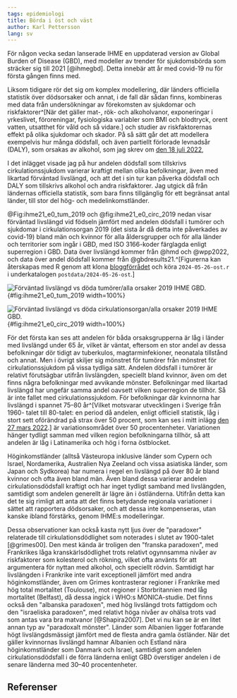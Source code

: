 ```yaml
---
tags: epidemiologi
title: Börda i öst och väst
author: Karl Pettersson
lang: sv
---
```


För någon vecka sedan lanserade IHME en uppdaterad version av Global
Burden of Disease (GBD), med modeller av trender för sjukdomsbörda som
sträcker sig till 2021 [@ihmegbd]. Detta innebär att år med covid-19
nu för första gången finns med.

Liksom tidigare rör det sig om komplex modellering, där länders
officiella statistik över dödsorsaker och annat, i de fall där sådan
finns, kombineras med data från undersökningar av förekomsten av
sjukdomar och riskfaktorer^[När det gäller mat-, rök- och alkoholvanor,
exponeringar i yrkeslivet, föroreningar, fysiologiska variabler som
BMI och blodtryck, orent vatten, utsatthet för våld och så vidare.] och
studier av riskfaktorernas effekt på olika sjukdomar och skador. På
så sätt går det att modellera exempelvis hur många dödsfall, och
även partiellt förlorade levnadsår (DALY), som orsakas av alkohol,
som jag skrev om [den 18 juli 2022](2022-07-18-grov.html),

I det inlägget visade jag på hur andelen dödsfall som tillskrivs
cirkulationssjukdom varierar kraftigt mellan olika befolkningar, även
med likartad förväntad livslängd, och att det i sin tur kan påverka
dödsfall och DALY som tillskrivs alkohol och andra riskfaktorer.
Jag utgick då från ländernas officiella statistik, som bara finns
tillgänglig för ett begränsat antal länder, till stor del hög-
och medelinkomstländer.

@Fig:ihme21_e0_tum_2019 och @fig:ihme21_e0_circ_2019 nedan visar
förväntad livslängd vid födseln jämfört med andelen dödsfall i tumörer
och sjukdomar i cirkulationsorgan 2019 (det sista år då detta inte
påverkades av covid-19) bland män och kvinnor för alla åldersgrupper
och för alla länder och territorier som ingår i GBD, med ISO 3166-koder
färglagda enligt superregion i GBD. Data över livslängd kommer från
@hmd och @wpp2022, och data över andel dödsfall kommer från
@gbdresults21.^[Figurerna kan återskapas med R genom att klona
[bloggförrådet](https://github.com/klpn/static-dust.git) och köra
`2024-05-26-ost.r` i underkatalogen `postdata/2024-05-26-ost`.]

![Förväntad livslängd vs döda tumörer/alla orsaker 2019 IHME GBD.](../images/ihme21_e0_tum_2019.svg){#fig:ihme21_e0_tum_2019 width=100%}

![Förväntad livslängd vs döda cirkulationsorgan/alla orsaker 2019 IHME GBD.](../images/ihme21_e0_circ_2019.svg){#fig:ihme21_e0_circ_2019 width=100%}

För det första kan ses att andelen för båda orsaksgrupperna är låg i
länder med livslängd under 65 år, vilket är väntat, eftersom en stor
andel av dessa befolkningar dör tidigt av tuberkulos,
magtarminfekioner, neonatala tillstånd och annat. Men i övrigt skiljer
sig mönstret för tumörer från mönstret för cirkulationssjukdom på vissa
tydliga sätt. Andelen dödsfall i tumörer är relativt förutsägbar utifrån
livslängden, speciellt bland kvinnor, även om det finns några befolkningar
med avvikande mönster. Befolkningar med likartad livslängd har ungefär
samma andel oavsett vilken superregion de tillhör. Så är inte fallet med
cirkulationssjukdom. För befolkningar där kvinnorna har livslängd i
spannet 75–80 år^[Vilket motsvarar utvecklingen i Sverige från 1960-
talet till 80-talet: en period då andelen, enligt officiell statistik,
låg i stort sett oförändrad på strax över 50 procent, som kan ses i mitt
inlägg [den 27 mars 2022](2022-03-27-transition.html).] är variationsområdet
över 50 procentenheter. Variationen hänger tydligt samman med vilken region
befolkningarna tillhör, så att andelen är låg i Latinamerika och hög i forna
östblocket.

Höginkomstländer (alltså Västeuropa inklusive länder som Cypern och
Israel, Nordamerika, Australien Nya Zeeland och vissa asiatiska
länder, som Japan och Sydkorea) har numera i regel en livslängd på
över 80 år bland kvinnor och ofta även bland män. Även bland dessa
varierar andelen cirkulationsdödsfall kraftigt och har inget tydligt
samband med livslängden, samtidigt som andelen generellt är lägre än i
östländerna. Utifrån detta kan det te sig rimligt att anta att det
finns betydande regionala variationer i sättet att rapportera
dödsorsaker, och att dessa inte kompenseras, utan kanske ibland
förstärks, genom IHME:s modelleringar.

Dessa observationer kan också kasta nytt ljus över de "paradoxer"
relaterade till cirkulationsdödlighet som noterades i slutet av
1900-talet [@grimes00].  Den mest kända är troligen den "franska
paradoxen", med Frankrikes låga kranskärlsdödlighet trots relativt
ogynnsamma nivåer av riskfaktorer som kolesterol och rökning, vilket
ofta använts för att argumentera för nyttan med alkohol, och speciellt
rödvin. Samtidigt har livslängden i Frankrike inte varit exceptionell
jämfört med andra höginkomstländer, även om Grimes kontrasterar
regioner i Frankrike med hög total mortalitet (Toulouse), mot regioner
i Storbritannien med låg mortalitet (Belfast), då dessa ingick i WHO:s
MONICA-studie. Det finns också den "albanska paradoxen", med hög
livslängd trots fattigdom och den "israeliska paradoxen", med relativt
höga nivåer av ohälsa trots vad som antas vara bra matvanor
[@Shapira2007].  Det vi nu kan se är en litet annan typ av "paradoxalt
mönster". Länder som Albanien ligger fotfarande högt livslängdsmässigt
jämfört med de flesta andra gamla östländer. När det gäller kvinnornas
livslängd hamnar Albanien och Estland nära höginkomstländer som
Danmark och Israel, samtidigt som andelen cirkulationsdödsfall i de
förra länderna enligt GBD överstiger andelen i de senare länderna med
30–40 procentenheter.

## Referenser
